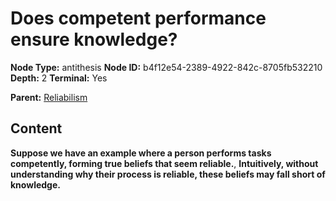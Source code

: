 # Does competent performance ensure knowledge?

**Node Type:** antithesis
**Node ID:** b4f12e54-2389-4922-842c-8705fb532210
**Depth:** 2
**Terminal:** Yes

**Parent:** [Reliabilism](reliabilism.md)

## Content

**Suppose we have an example where a person performs tasks competently, forming true beliefs that seem reliable.**, **Intuitively, without understanding why their process is reliable, these beliefs may fall short of knowledge.**
